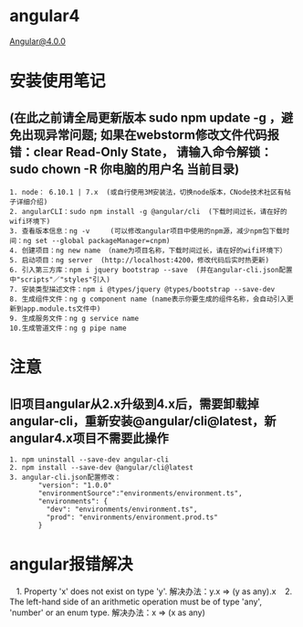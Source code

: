 # angular4
Angular@4.0.0
# 安装使用笔记
## (在此之前请全局更新版本 sudo npm update -g ，避免出现异常问题; 如果在webstorm修改文件代码报错：clear Read-Only State， 请输入命令解锁：sudo chown -R 你电脑的用户名 当前目录)
    1. node： 6.10.1 | 7.x  (或自行使用3M安装法，切换node版本，CNode技术社区有帖子详细介绍)
    2. angularCLI：sudo npm install -g @angular/cli  (下载时间过长，请在好的wifi环境下)
    3. 查看版本信息：ng -v     (可以修改angular项目中使用的npm源，减少npm包下载时间：ng set --global packageManager=cnpm)
    4. 创建项目：ng new name （name为项目名称，下载时间过长，请在好的wifi环境下）
    5. 启动项目：ng server  (http://localhost:4200，修改代码后实时热更新)
    6. 引入第三方库：npm i jquery bootstrap --save  (并在angular-cli.json配置中"scripts"／"styles"引入)
    7. 安装类型描述文件：npm i @types/jquery @types/bootstrap --save-dev
    8. 生成组件文件：ng g component name (name表示你要生成的组件名称，会自动引入更新到app.module.ts文件中)
    9. 生成服务文件：ng g service name
    10.生成管道文件：ng g pipe name

# 注意
## 旧项目angular从2.x升级到4.x后，需要卸载掉angular-cli，重新安装@angular/cli@latest，新angular4.x项目不需要此操作
    1. npm uninstall --save-dev angular-cli
    2. npm install --save-dev @angular/cli@latest
    3. angular-cli.json配置修改：
           "version": "1.0.0"
           "environmentSource":"environments/environment.ts",
           "environments": {
             "dev": "environments/environment.ts",
             "prod": "environments/environment.prod.ts"
           }
# angular报错解决
    1. Property 'x' does not exist on type 'y'.   解决办法：y.x  =>  (y as any).x
    2. The left-hand side of an arithmetic operation must be of type 'any', 'number' or an enum type.  解决办法：x => (x as any)
